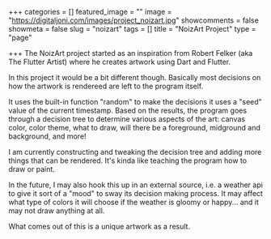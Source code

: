 +++
categories = []
featured_image = ""
image = "https://digitaljoni.com/images/project_noizart.jpg"
showcomments = false
showmeta = false
slug = "noizart"
tags = []
title = "NoizArt Project"
type = "page"

+++
The NoizArt project started as an inspiration from Robert Felker (aka The Flutter Artist) where he creates artwork using Dart and Flutter. 

In this project it would be a bit different though. Basically most decisions on how the artwork is rendereed are left to the program itself. 

It uses the built-in function "random" to make the decisions it uses a "seed" value of the current timestamp. Based on the results, the program goes through a decision tree to determine various aspects of the art: canvas color, color theme, what to draw, will there be a foreground, midground and background, and more!

I am currently constructing and tweaking the decision tree and adding more things that can be rendered. It's kinda like teaching the program how to draw or paint.

In the future, I may also hook this up in an external source, i.e. a weather api to give it sort of a "mood" to sway its decision making process. It may affect what type of colors it will choose if the weather is gloomy or happy... and it may not draw anything at all.

What comes out of this is a unique artwork as a result.
